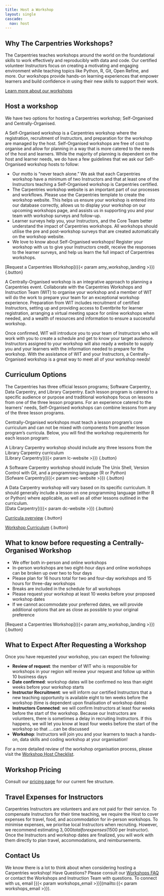 ```yaml
---
title: Host a Workshop
layout: single
cascade:
  nav: host
---
```


## Why The Carpentries Workshops?

The Carpentries teaches workshops around the world on the foundational skills to work effectively and reproducibly with data and code. Our certified volunteer Instructors focus on creating a motivating and engaging environment while teaching topics like Python, R, Git, Open Refine, and more. Our workshops provide hands-on learning experiences that empower learners and build confidence in using their new skills to support their work.

[Learn more about our workshops](/workshops/)

## Host a workshop

We have two options for hosting a Carpentries workshop; Self-Organised and Centrally-Organised.

A Self-Organised workshop is a Carpentries workshop where the registration, recruitment of Instructors, and preparation for the workshop are managed by the host. Self-Organised workshops are free of cost to organise and allow for planning in a way that is more catered to the needs of the host and learners. While the majority of planning is dependent on the host and learner needs, we do have a few guidelines that we ask our Self-Organised workshop hosts to follow:
* Our motto is “never teach alone.” We ask that each Carpentries workshop have a minimum of two Instructors and that at least one of the Instructors teaching a Self-Organised workshop is Carpentries certified. 
* The Carpentries workshop website is an important part of our processes and workflows. Please use the Carpentries template to create the workshop website. This helps us ensure your workshop is entered into our database correctly, allows us to display your workshop on our upcoming workshops page, and assists us in supporting you and your team with workshop surveys and follow-up.
* Learner surveys help you, your Instructors, and the Core Team better understand the impact of Carpentries workshops. All workshops should utilise the pre and post-workshop surveys that are created automatically on the workshop website.
* We love to know about Self-Organised workshops! Register your workshop with us to give your Instructors credit, receive the responses to the learner surveys, and help us learn the full impact of Carpentries workshops.

[Request a Carpentries Workshop]({{< param amy_workshop_landing >}})
{.button}

A Centrally-Organised workshop is an integrative approach to planning a Carpentries event. Collaborate with the Carpentries Workshops and Instruction Team (WIT) to organise your workshop and a member of WIT will do the work to prepare your team for an exceptional workshop experience. Preparation from WIT includes recruitment of certified Instructors, setting up and providing access to Eventbrite for learner registration, arranging a virtual meeting space for online workshops when needed, and a wealth of resources and information to ensure a successful workshop. 

Once confirmed, WIT will introduce you to your team of Instructors who will work with you to create a schedule and get to know your target audience. Instructors assigned to your workshop will also ready a website to supply you and your learners with the information needed to prepare for the workshop. With the assistance of WIT and your Instructors, a Centrally-Organised workshop is a great way to meet all of your workshop needs!

## Curriculum Options

The Carpentries has three official lesson programs; Software Carpentry, Data Carpentry, and Library Carpentry. Each lesson program is catered to a specific audience or purpose and traditional workshops focus on lessons from one of the three lesson programs. For an experience catered to the learners' needs, Self-Organised workshops can combine lessons from any of the three lesson programs. 

Centrally-Organised workshops must teach a lesson program’s core curriculum and can not be mixed with components from another lesson program’s curricula. Below, you will find the workshop requirements for each lesson program:

A Library Carpentry workshop should include any three lessons from the Library Carpentry curriculum  
[Library Carpentry]({{< param lc-website >}})
{.button}

A Software Carpentry workshop should include The Unix Shell, Version Control with Git, and a programming language (R or Python)  
[Sofware Carpentry]({{< param swc-website >}})
{.button}

A Data Carpentry workshop will vary based on its specific curriculum. It should generally include a lesson on one programming language (either R or Python) where applicable, as well as all other lessons outlined in the curriculum.  
[Data Carpentry]({{< param dc-website >}})
{.button}

[Curricula overview](/lessons/curriculum-summary)
{.button}

[Workshop Curriculum](#)
{.button}

## What to know before requesting a Centrally-Organised Workshop

* We offer both in-person and online workshops 
* In-person workshops are two eight-hour days and online workshops can be broken up over two to four days
* Please plan for 16 hours total for two and four-day workshops and 15 hours for three-day workshops 
* Breaks are included in the schedule for all workshops
* Please request your workshop at least 10 weeks before your proposed workshop dates
* If we cannot accommodate your preferred dates, we will provide additional options that are as close as possible to your original preference

[Request a Carpentries Workshop]({{< param amy_workshop_landing >}})
{.button}

## What to Expect After Requesting a Workshop

Once you have requested your workshop, you can expect the following:
* **Review of request**: the member of WIT who is responsible for workshops in your region will review your request and follow up within 10 business days 
* **Date confirmed**: workshop dates will be confirmed no less than eight weeks before your workshop starts 
* **Instructor Recruitment**: we will inform our certified Instructors that a new teaching opportunity is available eight to ten weeks before the workshop (time is dependent upon finalisation of workshop dates)
* **Instructors Connected**: we will confirm Instructors at least four weeks before the start of the workshop. Because our Instructors are volunteers, there is sometimes a delay in recruiting Instructors. If this happens, we will let you know at least four weeks before the start of the workshop so that ….can be discussed
* **Workshop**: Instructors will join you and your learners to teach a hands-on, data skills and coding workshop at your organisation!

For a more detailed review of the workshop organisation process, please visit the [Workshop Host Checklist](#).

## Workshop Pricing 

Consult our [pricing page](/host/pricing) for our current fee structure.

## Travel Expenses for Instructors

Carpentries Instructors are volunteers and are not paid for their service. To compensate Instructors for their time teaching, we require the Host to cover expenses for travel, food, and accommodation for in-person workshops. To minimise expenses, we prioritse local Instructors when recruiting. However, we recommend estimating $3,000 total for expenses ($1500 per Instructor). Once the Instructors and workshop dates are finalized, you will work with them directly to plan travel, accommodations, and reimbursements. 

## Contact Us
We know there is a lot to think about when considering hosting a Carpentries workshop! Have Questions? Please consult our [Workshops FAQ](/workshops/workshops-faq/) or contact the Workshops and Instruction Team with questions. To connect with us, email [{{< param workshops_email >}}](mailto:{{< param workshops_email >}}).
